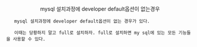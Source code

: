 <center>mysql 설치과정에 developer default옵션이 없는경우</center>
     
       mysql 설치과정에 developer default옵션이 없는 경우가 있다.

       이때는 당황하지 말고 full로 설치하자. full로 설치하면 my sql에 있는 모든 기능들을 사용할 수 있다.
    
     


